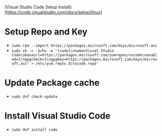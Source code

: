(Visual Studio Code Setup Install)[https://code.visualstudio.com/docs/setup/linux]<br />

# Setup Repo and Key
* `sudo rpm --import https://packages.microsoft.com/keys/microsoft.asc`
* `sudo sh -c 'echo -e "[code]\nname=Visual Studio Code\nbaseurl=https://packages.microsoft.com/yumrepos/vscode\nenabled=1\ngpgcheck=1\ngpgkey=https://packages.microsoft.com/keys/microsoft.asc" > /etc/yum.repos.d/vscode.repo'`

# Update Package cache
* `sudo dnf check-update`

# Install Visual Studio Code
* `sudo dnf install code`
